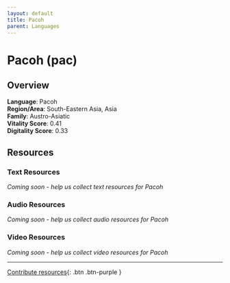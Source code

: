 ```yaml
---
layout: default
title: Pacoh
parent: Languages
---
```


# Pacoh (pac)

## Overview

**Language**: Pacoh  
**Region/Area**: South-Eastern Asia, Asia  
**Family**: Austro-Asiatic  
**Vitality Score**: 0.41  
**Digitality Score**: 0.33  

## Resources

### Text Resources
*Coming soon - help us collect text resources for Pacoh*

### Audio Resources
*Coming soon - help us collect audio resources for Pacoh*

### Video Resources
*Coming soon - help us collect video resources for Pacoh*

---

[Contribute resources](https://fairtrain.github.io/){: .btn .btn-purple }
